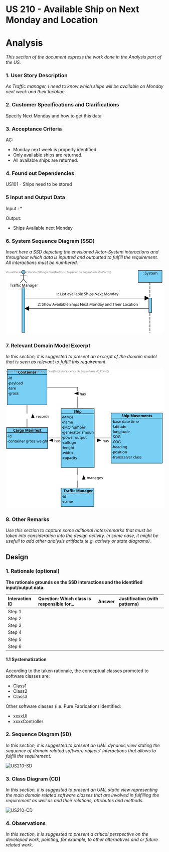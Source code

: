 # US 210 - Available Ship on Next Monday and Location

# Analysis

*This section of the document express the work done in the Analysis part of the US.*

### 1. User Story Description

*As Traffic manager, I need to know which ships will be available on Monday next week and their location.*

### 2. Customer Specifications and Clarifications 

Specify Next Monday and how to get this data

### 3. Acceptance Criteria

AC:
* Monday next week is properly identified.
*  Only available ships are returned.
*  All available ships are returned.


### 4. Found out Dependencies

US101 - Ships need to be stored

### 5 Input and Output Data

Input :
* 

Output:
* Ships Available next Monday

### 6. System Sequence Diagram (SSD)

*Insert here a SSD depicting the envisioned Actor-System interactions and throughout which data is inputted and outputted to fulfill the requirement. All interactions must be numbered.*

![US210-SSD](US210-SSD.svg)


### 7. Relevant Domain Model Excerpt 
*In this section, it is suggested to present an excerpt of the domain model that is seen as relevant to fulfill this requirement.* 

![US210-MD](US210-MD.svg)

### 8. Other Remarks

*Use this section to capture some aditional notes/remarks that must be taken into consideration into the design activity. In some case, it might be usefull to add other analysis artifacts (e.g. activity or state diagrams).* 



## Design 

### 1. Rationale (optional)

**The rationale grounds on the SSD interactions and the identified input/output data.**

| Interaction ID | Question: Which class is responsible for... | Answer  | Justification (with patterns)  |
|:-------------  |:--------------------- |:------------|:---------------------------- |
| Step 1  		 |							 |             |                              |
| Step 2  		 |							 |             |                              |
| Step 3  		 |							 |             |                              |
| Step 4  		 |							 |             |                              |
| Step 5  		 |							 |             |                              |
| Step 6  		 |							 |             |                              |              

#### 1.1 Systematization 

According to the taken rationale, the conceptual classes promoted to software classes are: 

 * Class1
 * Class2
 * Class3

Other software classes (i.e. Pure Fabrication) identified: 
 * xxxxUI  
 * xxxxController

### 2. Sequence Diagram (SD)

*In this section, it is suggested to present an UML dynamic view stating the sequence of domain related software objects' interactions that allows to fulfill the requirement.* 

![US210-SD](US210-SD.svg)

### 3. Class Diagram (CD)

*In this section, it is suggested to present an UML static view representing the main domain related software classes that are involved in fulfilling the requirement as well as and their relations, attributes and methods.*

![US210-CD](US210-CD.svg)

### 4. Observations

*In this section, it is suggested to present a critical perspective on the developed work, pointing, for example, to other alternatives and or future related work.*





